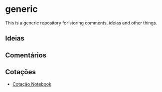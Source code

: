 # generic
This is a generic repository for storing comments, ideias and other things.

## Ideias


## Comentários


## Cotações
- [Cotação Notebook](https://claudiostocco.github.io/generic/cotacao_nb.md)